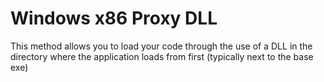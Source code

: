 # Windows x86 Proxy DLL
This method allows you to load your code through the use of a DLL in the directory where the application loads from first (typically next to the base exe)
